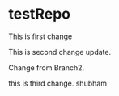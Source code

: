 # testRepo
This is first change

This is second change update.

Change from Branch2.

this is third change.
shubham